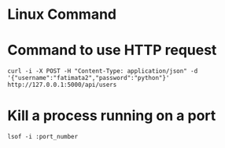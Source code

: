 # Linux Command 

# Command to use HTTP request
```
curl -i -X POST -H "Content-Type: application/json" -d '{"username":"fatimata2","password":"python"}' http://127.0.0.1:5000/api/users
```

# Kill a process running on a port
```
lsof -i :port_number
```
